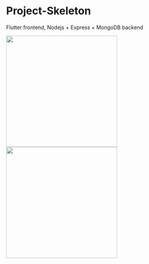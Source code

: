 # Project-Skeleton
Flutter frontend, Nodejs + Express + MongoDB backend

<img src="https://www.thurrott.com/wp-content/uploads/sites/2/2019/05/flutter-mobile-web-desktop.jpg" width="300"><img src="https://lh3.googleusercontent.com/iHWqJainIxZcIp4caq5LdsFNR-OlUdYcvxcUzTrAYxvOLIIWCHHocl1ci3Mb-9p4ou6i366jqoeN4XI17nJn7dchNUg=s512" width="300">